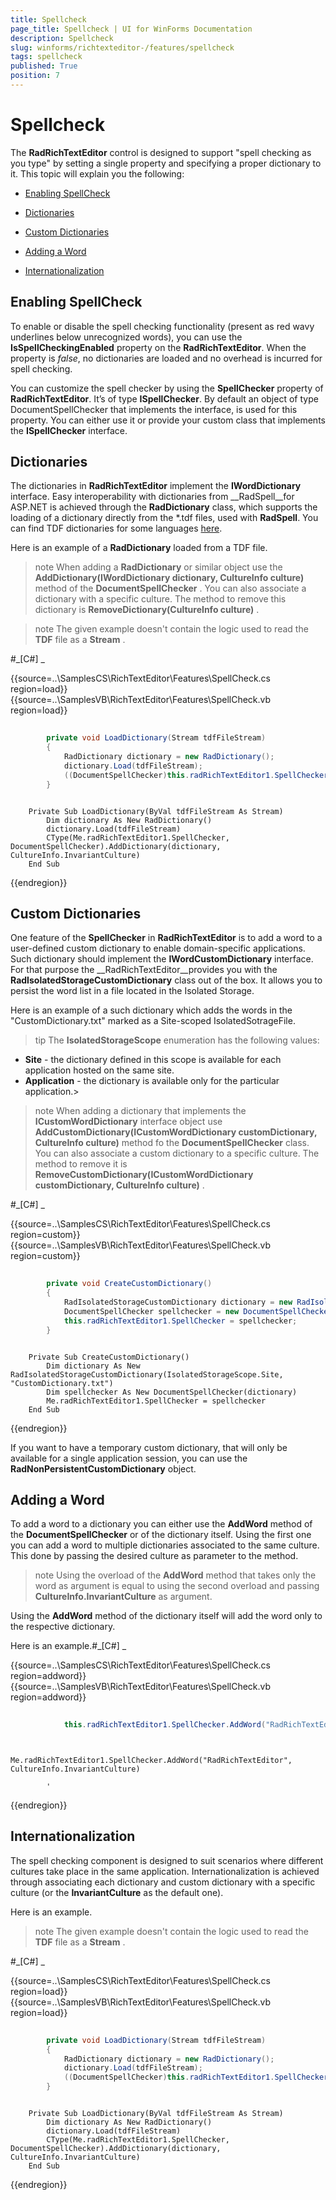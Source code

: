 ```yaml
---
title: Spellcheck
page_title: Spellcheck | UI for WinForms Documentation
description: Spellcheck
slug: winforms/richtexteditor-/features/spellcheck
tags: spellcheck
published: True
position: 7
---
```


# Spellcheck



The __RadRichTextEditor__ control is designed to support "spell checking as you type" by setting a single property and specifying a proper
        dictionary to it. This topic will explain you the following:
      

* [Enabling SpellCheck](#enabling-spellcheck)

* [Dictionaries](#dictionaries)

* [Custom Dictionaries](#custom-dictionaries)

* [Adding a Word](#adding-a-word)

* [Internationalization](#internationalization)

## Enabling SpellCheck

To enable or disable the spell checking functionality (present as red wavy underlines below unrecognized words), you can use the
          __IsSpellCheckingEnabled__ property on the __RadRichTextEditor__. When the property is *false*,
          no dictionaries are loaded and no overhead is incurred for spell checking.
        

You can customize the spell checker by using the __SpellChecker__ property of __RadRichTextEditor__. It’s of type
          __ISpellChecker__. By default an object of type DocumentSpellChecker that implements the interface, is used for this property. You can
          either use it or provide your custom class that implements the __ISpellChecker__ interface.
        

## Dictionaries

The dictionaries in __RadRichTextEditor__ implement the __IWordDictionary__ interface. Easy interoperability with dictionaries from __RadSpell__for ASP.NET is achieved through the __RadDictionary__ class, which supports the loading of a dictionary directly from the *.tdf files, used with __RadSpell__.
          You can find TDF dictionaries for some languages
          [here](http://www.telerik.com/support/code-library/dictionaries-for-radspellchecker).
        

Here is an example of a __RadDictionary__ loaded from a TDF file.
        

>note When adding a __RadDictionary__ or similar object use the __AddDictionary(IWordDictionary dictionary, CultureInfo culture)__ method of the __DocumentSpellChecker__ . You can also associate a dictionary with a specific culture. The method to remove this dictionary is __RemoveDictionary(CultureInfo culture)__ .
>


>note The given example doesn't contain the logic used to read the __TDF__ file as a __Stream__ .
>
#_[C#] _

	



{{source=..\SamplesCS\RichTextEditor\Features\SpellCheck.cs region=load}} 
{{source=..\SamplesVB\RichTextEditor\Features\SpellCheck.vb region=load}} 

````C#
            
        private void LoadDictionary(Stream tdfFileStream)
        {
            RadDictionary dictionary = new RadDictionary();
            dictionary.Load(tdfFileStream);
            ((DocumentSpellChecker)this.radRichTextEditor1.SpellChecker).AddDictionary(dictionary, CultureInfo.InvariantCulture);
        }
````
````VB.NET

    Private Sub LoadDictionary(ByVal tdfFileStream As Stream)
        Dim dictionary As New RadDictionary()
        dictionary.Load(tdfFileStream)
        CType(Me.radRichTextEditor1.SpellChecker, DocumentSpellChecker).AddDictionary(dictionary, CultureInfo.InvariantCulture)
    End Sub
````

{{endregion}} 




## Custom Dictionaries

One feature of the __SpellChecker__ in __RadRichTextEditor__ is to add a word to a user-defined custom dictionary to
          enable domain-specific applications. Such dictionary should implement the __IWordCustomDictionary__ interface. For that purpose the
          __RadRichTextEditor__provides you with the __RadIsolatedStorageCustomDictionary__ class out of the box. It allows you to
          persist the word list in a file located in the Isolated Storage.
        

Here is an example of a such dictionary which adds the words in the "CustomDictionary.txt" marked as a Site-scoped IsolatedSotrageFile.

>tip The __IsolatedStorageScope__ enumeration has the following values:
>
*  __Site__ - the dictionary defined in this scope is available for each application hosted on the same site.
*  __Application__ - the dictionary is available only for the particular application.>


>note When adding a dictionary that implements the __ICustomWordDictionary__ interface object use __AddCustomDictionary(ICustomWordDictionary
              customDictionary, CultureInfo culture)__ method fo the __DocumentSpellChecker__ class. You can also associate a custom dictionary to a
            specific culture. The method to remove it is __RemoveCustomDictionary(ICustomWordDictionary customDictionary, CultureInfo culture)__ .
>
#_[C#] _

	



{{source=..\SamplesCS\RichTextEditor\Features\SpellCheck.cs region=custom}} 
{{source=..\SamplesVB\RichTextEditor\Features\SpellCheck.vb region=custom}} 

````C#
        
        private void CreateCustomDictionary()
        {
            RadIsolatedStorageCustomDictionary dictionary = new RadIsolatedStorageCustomDictionary(IsolatedStorageScope.Site, "CustomDictionary.txt");
            DocumentSpellChecker spellchecker = new DocumentSpellChecker(dictionary);
            this.radRichTextEditor1.SpellChecker = spellchecker;
        }
````
````VB.NET

    Private Sub CreateCustomDictionary()
        Dim dictionary As New RadIsolatedStorageCustomDictionary(IsolatedStorageScope.Site, "CustomDictionary.txt")
        Dim spellchecker As New DocumentSpellChecker(dictionary)
        Me.radRichTextEditor1.SpellChecker = spellchecker
    End Sub
````

{{endregion}} 




If you want to have a temporary custom dictionary, that will only be available for a single application session, you can use the
          __RadNonPersistentCustomDictionary__ object.
        

## Adding a Word

To add a word to a dictionary you can either use the __AddWord__ method of the __DocumentSpellChecker__ or of the
          dictionary itself. Using the first one you can add a word to multiple dictionaries associated to the same culture. This done by passing the desired culture
          as parameter to the method.
        

>note Using the overload of the __AddWord__ method that takes only the word as argument is equal to using the second overload and passing __CultureInfo.InvariantCulture__ as argument.
>


Using the __AddWord__ method of the dictionary itself will add the word only to the respective dictionary.
        

Here is an example.#_[C#] _

	



{{source=..\SamplesCS\RichTextEditor\Features\SpellCheck.cs region=addword}} 
{{source=..\SamplesVB\RichTextEditor\Features\SpellCheck.vb region=addword}} 

````C#
            
            this.radRichTextEditor1.SpellChecker.AddWord("RadRichTextEditor", CultureInfo.InvariantCulture);
````
````VB.NET

        Me.radRichTextEditor1.SpellChecker.AddWord("RadRichTextEditor", CultureInfo.InvariantCulture)

        '
````

{{endregion}} 




## Internationalization

The spell checking component is designed to suit scenarios where different cultures take place in the same application. Internationalization is achieved through
          associating each dictionary and custom dictionary with a specific culture (or the __InvariantCulture__ as the default one).
        

Here is an example.

>note The given example doesn't contain the logic used to read the __TDF__ file as a __Stream__ .
>
#_[C#] _

	



{{source=..\SamplesCS\RichTextEditor\Features\SpellCheck.cs region=load}} 
{{source=..\SamplesVB\RichTextEditor\Features\SpellCheck.vb region=load}} 

````C#
            
        private void LoadDictionary(Stream tdfFileStream)
        {
            RadDictionary dictionary = new RadDictionary();
            dictionary.Load(tdfFileStream);
            ((DocumentSpellChecker)this.radRichTextEditor1.SpellChecker).AddDictionary(dictionary, CultureInfo.InvariantCulture);
        }
````
````VB.NET

    Private Sub LoadDictionary(ByVal tdfFileStream As Stream)
        Dim dictionary As New RadDictionary()
        dictionary.Load(tdfFileStream)
        CType(Me.radRichTextEditor1.SpellChecker, DocumentSpellChecker).AddDictionary(dictionary, CultureInfo.InvariantCulture)
    End Sub
````

{{endregion}} 



